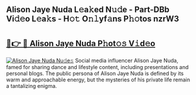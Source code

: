 ## Alison Jaye Nuda L𝚎a𝚔ed N𝚞𝚍e - Part-DBb Vi𝚍𝚎o L𝚎a𝚔s - H𝚘𝚝 O𝚗𝚕yf𝚊ns P𝚑𝚘tos nzrW3

# <h2><a href="http://kf7k21.oniu.top/?m=Alison+Jaye+Nuda">🔗👉 🔴 Alison Jaye Nuda P𝚑ot𝚘𝚜 V𝚒d𝚎o</a></h2>

[![Alison Jaye Nuda Nu𝚍e𝚜](https://i.imgur.com/0qMVB7G.gif)](http://kf7k21.oniu.top/?m=Alison+Jaye+Nuda)
Social media influencer Alison Jaye Nuda, famed for sharing dance and lifestyle content, including presentations and personal blogs. The public persona of Alison Jaye Nuda is defined by its warm and approachable energy, but the mysteries of his private life remain a tantalizing enigma.  
